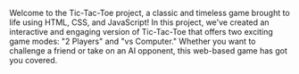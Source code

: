 Welcome to the Tic-Tac-Toe project, a classic and timeless game brought to life using HTML, CSS, and JavaScript! In this project, we've created an interactive and engaging version of Tic-Tac-Toe that offers two exciting game modes: "2 Players" and "vs Computer." Whether you want to challenge a friend or take on an AI opponent, this web-based game has got you covered.
